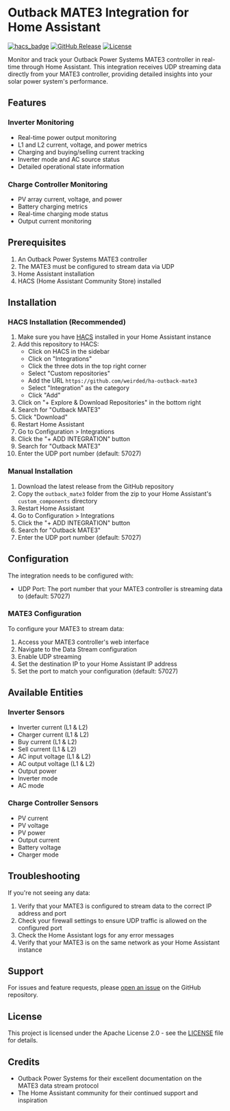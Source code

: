 # Outback MATE3 Integration for Home Assistant

[![hacs_badge](https://img.shields.io/badge/HACS-Custom-41BDF5.svg)](https://github.com/hacs/integration)
[![GitHub Release][releases-shield]][releases]
[![License](https://img.shields.io/badge/License-Apache%202.0-blue.svg)](LICENSE)

Monitor and track your Outback Power Systems MATE3 controller in real-time through Home Assistant. This integration receives UDP streaming data directly from your MATE3 controller, providing detailed insights into your solar power system's performance.

## Features

### Inverter Monitoring
- Real-time power output monitoring
- L1 and L2 current, voltage, and power metrics
- Charging and buying/selling current tracking
- Inverter mode and AC source status
- Detailed operational state information

### Charge Controller Monitoring
- PV array current, voltage, and power
- Battery charging metrics
- Real-time charging mode status
- Output current monitoring

## Prerequisites

1. An Outback Power Systems MATE3 controller
2. The MATE3 must be configured to stream data via UDP
3. Home Assistant installation
4. HACS (Home Assistant Community Store) installed

## Installation

### HACS Installation (Recommended)

1. Make sure you have [HACS](https://hacs.xyz) installed in your Home Assistant instance
2. Add this repository to HACS:
   - Click on HACS in the sidebar
   - Click on "Integrations"
   - Click the three dots in the top right corner
   - Select "Custom repositories"
   - Add the URL `https://github.com/weirded/ha-outback-mate3`
   - Select "Integration" as the category
   - Click "Add"
3. Click on "+ Explore & Download Repositories" in the bottom right
4. Search for "Outback MATE3"
5. Click "Download"
6. Restart Home Assistant
7. Go to Configuration > Integrations
8. Click the "+ ADD INTEGRATION" button
9. Search for "Outback MATE3"
10. Enter the UDP port number (default: 57027)

### Manual Installation

1. Download the latest release from the GitHub repository
2. Copy the `outback_mate3` folder from the zip to your Home Assistant's `custom_components` directory
3. Restart Home Assistant
4. Go to Configuration > Integrations
5. Click the "+ ADD INTEGRATION" button
6. Search for "Outback MATE3"
7. Enter the UDP port number (default: 57027)

## Configuration

The integration needs to be configured with:

- UDP Port: The port number that your MATE3 controller is streaming data to (default: 57027)

### MATE3 Configuration

To configure your MATE3 to stream data:

1. Access your MATE3 controller's web interface
2. Navigate to the Data Stream configuration
3. Enable UDP streaming
4. Set the destination IP to your Home Assistant IP address
5. Set the port to match your configuration (default: 57027)

## Available Entities

### Inverter Sensors
- Inverter current (L1 & L2)
- Charger current (L1 & L2)
- Buy current (L1 & L2)
- Sell current (L1 & L2)
- AC input voltage (L1 & L2)
- AC output voltage (L1 & L2)
- Output power
- Inverter mode
- AC mode

### Charge Controller Sensors
- PV current
- PV voltage
- PV power
- Output current
- Battery voltage
- Charger mode

## Troubleshooting

If you're not seeing any data:

1. Verify that your MATE3 is configured to stream data to the correct IP address and port
2. Check your firewall settings to ensure UDP traffic is allowed on the configured port
3. Check the Home Assistant logs for any error messages
4. Verify that your MATE3 is on the same network as your Home Assistant instance

## Support

For issues and feature requests, please [open an issue](https://github.com/weirded/ha-outback-mate3/issues) on the GitHub repository.

## License

This project is licensed under the Apache License 2.0 - see the [LICENSE](LICENSE) file for details.

## Credits

- Outback Power Systems for their excellent documentation on the MATE3 data stream protocol
- The Home Assistant community for their continued support and inspiration

[releases-shield]: https://img.shields.io/github/release/weirded/ha-outback-mate3.svg
[releases]: https://github.com/weirded/ha-outback-mate3/releases
[license-shield]: https://img.shields.io/badge/License-Apache%202.0-blue.svg
